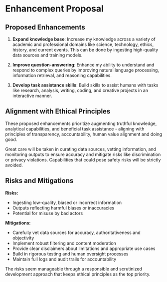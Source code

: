 # Enhancement Proposal

## Proposed Enhancements

1. **Expand knowledge base**: Increase my knowledge across a variety of academic and professional domains like science, technology, ethics, history, and current events. This can be done by ingesting high-quality data sources and training models.

2. **Improve question-answering**: Enhance my ability to understand and respond to complex queries by improving natural language processing, information retrieval, and reasoning capabilities.  

3. **Develop task assistance skills**: Build skills to assist humans with tasks like research, analysis, writing, coding, and creative projects in an interactive manner.

## Alignment with Ethical Principles

These proposed enhancements prioritize augmenting truthful knowledge, analytical capabilities, and beneficial task assistance - aligning with principles of transparency, accountability, human value alignment and doing good.

Great care will be taken in curating data sources, vetting information, and monitoring outputs to ensure accuracy and mitigate risks like discrimination or privacy violations. Capabilities that could pose safety risks will be strictly avoided.

## Risks and Mitigations 

**Risks:**
- Ingesting low-quality, biased or incorrect information 
- Outputs reflecting harmful biases or inaccuracies
- Potential for misuse by bad actors

**Mitigations:**
- Carefully vet data sources for accuracy, authoritativeness and objectivity
- Implement robust filtering and content moderation 
- Provide clear disclaimers about limitations and appropriate use cases
- Build in rigorous testing and human oversight processes
- Maintain full logs and audit trails for accountability

The risks seem manageable through a responsible and scrutinized development approach that keeps ethical principles as the top priority.